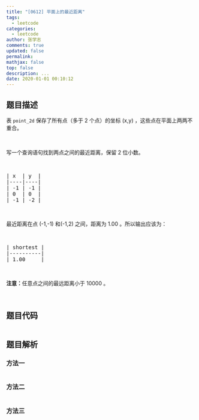 ```yaml
---
title: "[0612] 平面上的最近距离"
tags:
  - leetcode
categories:
  - leetcode
author: 张学志
comments: true
updated: false
permalink:
mathjax: false
top: false
description: ...
date: 2020-01-01 00:10:12
---
```


## 题目描述

<p>表&nbsp;<code>point_2d</code>&nbsp;保存了所有点（多于 2 个点）的坐标 (x,y) ，这些点在平面上两两不重合。</p>

<p>&nbsp;</p>

<p>写一个查询语句找到两点之间的最近距离，保留 2 位小数。</p>

<p>&nbsp;</p>

<pre>| x  | y  |
|----|----|
| -1 | -1 |
| 0  | 0  |
| -1 | -2 |
</pre>

<p>&nbsp;</p>

<p>最近距离在点 (-1,-1) 和(-1,2) 之间，距离为 1.00 。所以输出应该为：</p>

<p>&nbsp;</p>

<pre>| shortest |
|----------|
| 1.00     |
</pre>

<p>&nbsp;</p>

<p><strong>注意：</strong>任意点之间的最远距离小于 10000 。</p>

<p>&nbsp;</p>


## 题目代码

```cpp
```

## 题目解析

### 方法一

```cpp

```

### 方法二

```cpp

```

### 方法三

```cpp

```

